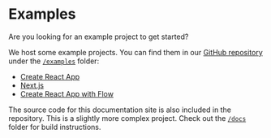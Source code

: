 # Examples

Are you looking for an example project to get started?

We host some example projects. You can find them in our [GitHub repository](https://github.com/callemall/material-ui) under the [`/examples`](https://github.com/callemall/material-ui/tree/v1-beta/examples) folder:
- [Create React App](https://github.com/callemall/material-ui/tree/v1-beta/examples/create-react-app)
- [Next.js](https://github.com/callemall/material-ui/tree/v1-beta/examples/nextjs)
- [Create React App with Flow](https://github.com/callemall/material-ui/tree/v1-beta/examples/create-react-app-with-flow)

The source code for this documentation site is also included in the repository.
This is a slightly more complex project.
Check out the [`/docs`](https://github.com/callemall/material-ui/tree/v1-beta/docs) folder for
build instructions.
